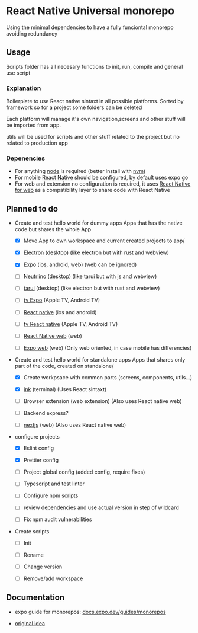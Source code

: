 # React Native Universal monorepo

Using the minimal dependencies to have a fully funciontal monorepo avoiding redundancy

## Usage

Scripts folder has all necesary functions to init, run, compile and general use script

### Explanation

Boilerplate to use React native sintaxt in all possible platforms. Sorted by framework so for a project some folders can be deleted

Each platform will manage it's own navigation,screens and other stuff will be imported from app.

utils will be used for scripts and other stuff related to the project but no related to production app

### Depenencies

- For anything [node](https://nodejs.org/es) is required (better install with [nvm](https://github.com/nvm-sh/nvm))
- For mobile [React Native](https://reactnative.dev/docs/environment-setup?guide=quickstart) should be configured, by default uses expo go
- For web and extension no configuration is required, it uses [React Native for web](https://necolas.github.io/react-native-web/) as a compatibility layer to share code with React Native

## Planned to do

- Create and test hello world for dummy apps
  Apps that has the native code but shares the whole App

  - [x] Move App to own workspace and current created projects to app/

  - [x] [Electron](https://electronjs.org/) (desktop) (like electron but with rust and webview)

  - [x] [Expo](https://expo.dev/) (ios, android, web) (web can be ignored)

  - [ ] [Neutrlino](https://neutralino.js.org/) (desktop) (like tarui but with js and webview)

  - [ ] [tarui](https://tauri.app/) (desktop) (like electron but with rust and webview)

  - [ ] [tv Expo](https://github.com/react-native-tvos/react-native-tvos) (Apple TV, Android TV)

  - [ ] [React native](https://reactnative.dev/) (ios and android)

  - [ ] [tv React native](https://github.com/react-native-tvos/react-native-tvos) (Apple TV, Android TV)

  - [ ] [React Native web](https://necolas.github.io/react-native-web/) (web)

  - [ ] [Expo web](https://expo.dev/) (web) (Only web oriented, in case mobile has differencies)

- Create and test hello world for standalone apps
  Apps that shares only part of the code, created on standalone/<project>

  - [x] Create workpsace with common parts (screens, components, utils...)

  - [x] [ink](https://github.com/vadimdemedes/ink) (terminal) (Uses React sintaxt)

  - [ ] Browser extension (web extension) (Also uses React native web)

  - [ ] Backend express?

  - [ ] [nextjs](https://nextjs.org/) (web) (Also uses React native web)

- configure projects

  - [x] Eslint config

  - [x] Prettier config

  - [ ] Project global config (added config, require fixes)

  - [ ] Typescript and test linter

  - [ ] Configure npm scripts

  - [ ] review dependencies and use actual version in step of wildcard

  - [ ] Fix npm audit vulnerabilities

- Create scripts

  - [ ] Init

  - [ ] Rename

  - [ ] Change version

  - [ ] Remove/add workspace

## Documentation

- expo guide for monorepos: [docs.expo.dev/guides/monorepos](https://docs.expo.dev/guides/monorepos/)

- [original idea](https://github.com/mmazzarolo/react-native-universal-monorepo)
